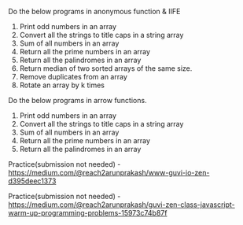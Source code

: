 Do the below programs in anonymous function & IIFE

1. Print odd numbers in an array
2. Convert all the strings to title caps in a string array
3. Sum of all numbers in an array
4. Return all the prime numbers in an array
5. Return all the palindromes in an array
6. Return median of two sorted arrays of the same size.
7. Remove duplicates from an array
8. Rotate an array by k times

Do the below programs in arrow functions.

1. Print odd numbers in an array
2. Convert all the strings to title caps in a string array
3. Sum of all numbers in an array
4. Return all the prime numbers in an array
5. Return all the palindromes in an array

Practice(submission not needed) - https://medium.com/@reach2arunprakash/www-guvi-io-zen-d395deec1373

Practice(submission not needed) - https://medium.com/@reach2arunprakash/guvi-zen-class-javascript-warm-up-programming-problems-15973c74b87f
